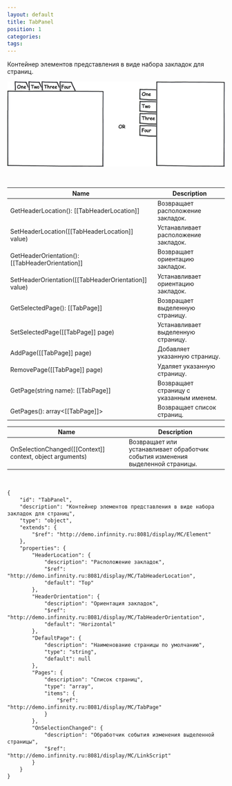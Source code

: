 ```yaml
---
layout: default
title: TabPanel
position: 1
categories: 
tags: 
---
```


Контейнер элементов представления в виде набора закладок для страниц.

  


![](TabControl.png)

 

|Name|Description|
|----|-----------|
|GetHeaderLocation(): [[TabHeaderLocation]]|Возвращает расположение закладок.|
|SetHeaderLocation([[TabHeaderLocation]] value)|Устанавливает расположение закладок.|
|GetHeaderOrientation(): [[TabHeaderOrientation]]|Возвращает ориентацию закладок.|
|SetHeaderOrientation([[TabHeaderOrientation]] value)|Устанавливает ориентацию закладок.|
|GetSelectedPage(): [[TabPage]]|Возвращает выделенную страницу.|
|SetSelectedPage([[TabPage]] page)|Устанавливает выделенную страницу.|
|AddPage([[TabPage]] page)|Добавляет указанную страницу.|
|RemovePage([[TabPage]] page)|Удаляет указанную страницу.|
|GetPage(string name): [[TabPage]]|Возвращает страницу с указанным именем.|
|GetPages(): array<[[TabPage]]>|Возвращает список страниц.|

|Name|Description|
|----|-----------|
|OnSelectionChanged([[Context]] context, object arguments)|Возвращает или устанавливает обработчик события изменения выделенной страницы.|

  

```
{
	"id": "TabPanel",
	"description": "Контейнер элементов представления в виде набора закладок для страниц",
	"type": "object",
	"extends": {
		"$ref": "http://demo.infinnity.ru:8081/display/MC/Element"
	},
	"properties": {
		"HeaderLocation": {
			"description": "Расположение закладок",
			"$ref": "http://demo.infinnity.ru:8081/display/MC/TabHeaderLocation",
			"default": "Top"
		},
		"HeaderOrientation": {
			"description": "Ориентация закладок",
			"$ref": "http://demo.infinnity.ru:8081/display/MC/TabHeaderOrientation",
			"default": "Horizontal"
		},
		"DefaultPage": {
			"description": "Наименование страницы по умолчанию",
			"type": "string",
			"default": null
		},
		"Pages": {
			"description": "Список страниц",
			"type": "array",
			"items": {
				"$ref": "http://demo.infinnity.ru:8081/display/MC/TabPage"
			}
		},
		"OnSelectionChanged": {
			"description": "Обработчик события изменения выделенной страницы",
			"$ref": "http://demo.infinnity.ru:8081/display/MC/LinkScript"
		}
	}
}
```

 

 

